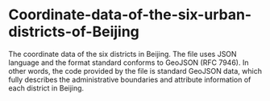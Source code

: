 # Coordinate-data-of-the-six-urban-districts-of-Beijing
The coordinate data of the six districts in Beijing. The file uses JSON language and the format standard conforms to GeoJSON (RFC 7946). In other words, the code provided by the file is standard GeoJSON data, which fully describes the administrative boundaries and attribute information of each district in Beijing.
